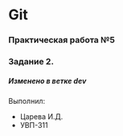 # Git
### Практическая работа №5
### Задание 2.
##### Изменено в ветке dev

Выполнил:
* Царева И.Д.
* УВП-311